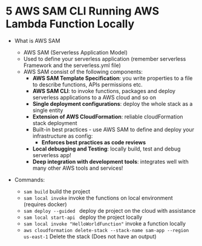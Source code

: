 # 5 AWS SAM CLI Running AWS Lambda Function Locally

- What is AWS SAM

  - AWS SAM (Serverless Application Model)
  - Used to define your serverless application (remember serverless Framework and the serverless.yml file)
  - AWS SAM consist of the following components:
    - **AWS SAM Template Specification**: you write properties to a file to describe functions, APIs permissions etc.
    - **AWS SAM CLI**: to invoke functions, packages and deploy serverless applications to a AWS cloud and so on
    - **Single deployment configurations**: deploy the whole stack as a single entity
    - **Extension of AWS CloudFormation**: reliable cloudFormation stack deployment
    - Built-in best practices - use AWS SAM to define and deploy your infrastructure as config:
      - **Enforces best practices as code reviews**
    - **Local debugging and Testing**: locally build, test and debug serverless app!
    - **Deep integration with development tools**: integrates well with many other AWS tools and services!

- Commands:
  - `sam build` build the project
  - `sam local invoke` invoke the functions on local environment (requires docker)
  - `sam deploy --guided ` deploy de project on the cloud with assistance
  - `sam local start-api ` deploy the project locally
  - `sam local invoke "HelloWorldFunction"` invoke a function locally
  - `aws cloudformation delete-stack --stack-name sam-app --region us-east-1` Delete the stack (Does not have an output)
